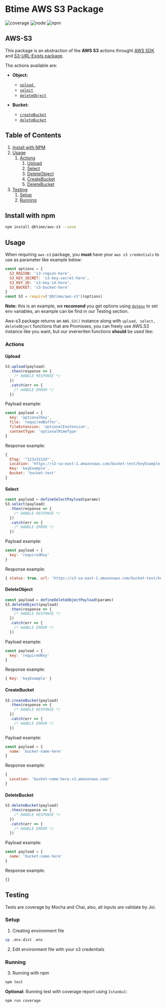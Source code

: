 # Btime AWS S3 Package

![coverage](https://img.shields.io/badge/coverage-94.12%25-yellow.svg) ![node](https://img.shields.io/badge/node-v8.9.0-brightgreen.svg) ![npm](https://img.shields.io/badge/npm-v5.6.0-blue.svg)

## AWS-S3

This package is an abstraction of the **AWS S3** actions throught [AWS SDK](https://github.com/aws/aws-sdk-js) and [S3-URL-Exists package](https://github.com/Btime/s3-url-exists).

The actions available are:
  - **Object:**
    - [`upload `](https://docs.aws.amazon.com/AWSJavaScriptSDK/latest/AWS/S3.html#upload-property)
    - [`select`](https://github.com/Btime/s3-url-exists/blob/master/src/index.js#L29)
    - [`deleteObject`](https://docs.aws.amazon.com/AWSJavaScriptSDK/latest/AWS/S3.html#deleteObject-property)

  - **Bucket:**
    - [`createBucket`](https://docs.aws.amazon.com/AWSJavaScriptSDK/latest/AWS/S3.html#createBucket-property)
    - [`deleteBucket`](https://docs.aws.amazon.com/AWSJavaScriptSDK/latest/AWS/S3.html#deleteBucket-property)    

## Table of Contents

1. [Install with NPM](#install-with-npm)
1. [Usage](#usage)
    1. [Actions](#actions)
        1. [Upload](#upload)
        1. [Select](#select)
        1. [DeleteObject](#deleteObject)
        1. [CreateBucket](#createBucket)
        1. [DeleteBucket](#deleteBucket)
1. [Testing](#testing)
    1. [Setup](#setup)
    1. [Running](#running)

## Install with npm

```bash
npm install @btime/aws-s3 --save
```

## Usage

When requiring `aws-s3` package, you **must** have your `aws s3 credentials` to use as parameter like example below:

```js
const options = {
  S3_REGION: 's3-region-here',
  S3_KEY_SECRET: 's3-key-secret-here',
  S3_KEY_ID: 's3-key-id-here',
  S3_BUCKET: 's3-bucket-here'
}
const S3 = require('@btime/aws-s3')(options)
```

**Note:** this is an example, we **recomend** you get options using [`dotenv`](https://github.com/motdotla/dotenv) to set env variables, an example can be find in our Testing section.

Aws-s3 package returns an `AWS.S3()` instance along with `upload, select, deleteObject` functions that are Promisses, you can freely use AWS.S3 instance like you want, but our overwriten functions **should** be used like:

### Actions

#### Upload

```js
S3.upload(payload)
  .then(response => {
    /* HANDLE RESPONSE */
  })
  .catch(err => {
    /* HANDLE ERROR */
  })
```

Payload example:

```js
const payload = {
  key: 'optionalKey',
  file: 'requiredBuffer',
  fileExtension: 'optionalExetension',
  contentType: 'optionalMimeType'
}
```

Response example:

```js
{
  ETag: '"123x321XX"',
  Location: 'https://s3-sa-east-1.amazonaws.com/bucket-test/keyExample',
  Key: 'keyExample',
  Bucket: 'bucket-test'
}
```

#### Select

```js
const payload = defineSelectPayload(params)
S3.select(payload)
  .then(response => {
    /* HANDLE RESPONSE */
  })
  .catch(err => {
    /* HANDLE ERROR */
  })
```

Payload example:

```js
const payload = {
  key: 'requiredKey'
}
```

Response example:

```js
{ status: true, url: 'https://s3-sa-east-1.amazonaws.com/bucket-test/keyExample' }
```

#### DeleteObject

```js
const payload = defineDeleteObjectPayload(params)
S3.deleteObject(payload)
  .then(response => {
    /* HANDLE RESPONSE */
  })
  .catch(err => {
    /* HANDLE ERROR */
  })
```

Payload example:

```js
const payload = {
  key: 'requiredKey'
}
```

Response example:

```js
{ Key: 'keyExample' }
```

#### CreateBucket

```js
S3.createBucket(payload)
  .then(response => {
    /* HANDLE RESPONSE */
  })
  .catch(err => {
    /* HANDLE ERROR */
  })
```

Payload example:

```js
const payload = {
  name: 'bucket-name-here'
}
```

Response example:

```js
{
  Location: 'bucket-name-here.s3.amazonaws.com/'
}
```

#### DeleteBucket

```js
S3.deleteBucket(payload)
  .then(response => {
    /* HANDLE RESPONSE */
  })
  .catch(err => {
    /* HANDLE ERROR */
  })
```

Payload example:

```js
const payload = {
  name: 'bucket-name-here'
}
```

Response example:

```js
{}
```

## Testing

Tests are coverage by Mocha and Chai, also, all inputs are validate by Joi.

### Setup

1. Creating environment file

```bash
cp .env.dist .env
```

2. Edit environment file with your s3 credentials

### Running

3. Running with npm

```bash
npm test
```

**Optional:** Running test with coverage report using `Istanbul`:

```bash
npm run coverage
```
